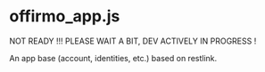 offirmo_app.js
==============

NOT READY !!! PLEASE WAIT A BIT, DEV ACTIVELY IN PROGRESS !

An app base (account, identities, etc.) based on restlink.
